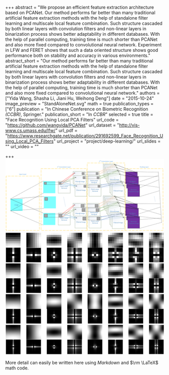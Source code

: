 +++
abstract = "We propose an efficient feature extraction architecture based on PCANet. Our method performs far better than many traditional artificial feature extraction methods with the help of standalone filter learning and multiscale local feature combination. Such structure cascaded by both linear layers with convolution filters and non-linear layers in binarization process shows better adaptability in different databases. With the help of parallel computing, training time is much shorter than PCANet and also more fixed compared to convolutional neural network. Experiment in LFW and FERET shows that such a data oriented structure shows good performance both on stability and accuracy in various environments." 
abstract_short = "Our method performs far better than many traditional artificial feature extraction methods with the help of standalone filter learning and multiscale local feature combination. Such structure cascaded by both linear layers with convolution filters and non-linear layers in binarization process shows better adaptability in different databases. With the help of parallel computing, training time is much shorter than PCANet and also more fixed compared to convolutional neural network."
authors = ["Yida Wang, Shasha Li, Jiani Hu, Weihong Deng"]
date = "2015-10-24"
image_preview = "StandAloneNet.svg"
math = true
publication_types = ["6"]
publication = "In Chinese Conference on Biometric Recognition *(CCBR)*, Springer."
publication_short = "In *CCBR*"
selected = true
title = "Face Recognition Using Local PCA Filters"
url_code = "https://github.com/wangyida/PCANet"
url_dataset = "http://vis-www.cs.umass.edu/lfw/"
url_pdf = "https://www.researchgate.net/publication/291692599_Face_Recognition_Using_Local_PCA_Filters"
url_project = "project/deep-learning/"
url_slides = ""
url_video = ""

+++
![StandAloneNet](static/img/StandAloneNet.svg)
![filterFFT](static/img/filterFFT.svg)

More detail can easily be written here using *Markdown* and $\rm \LaTeX$ math code.
